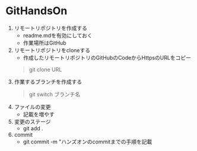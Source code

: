 # GitHandsOn

1. リモートリポジトリを作成する
    - readme.mdを有効にしておく
    - 作業場所はGitHub
2. リモートリポジトリをcloneする
    - 作成したリモートリポジトリのGitHubのCodeからHttpsのURLをコピー
    > git clone URL
3. 作業するブランチを作成する
    > git switch ブランチ名
4. ファイルの変更
    - 記載を増やす
5. 変更のステージ
    - git add .
6. commit
    - git commit -m "ハンズオンのcommitまでの手順を記載
